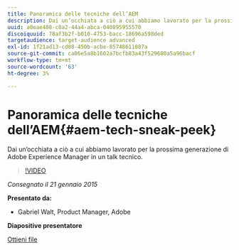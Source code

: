 ```yaml
---
title: Panoramica delle tecniche dell’AEM
description: Dai un’occhiata a ciò a cui abbiamo lavorato per la prossima generazione di Adobe Experience Manager in un talk tecnico.
uuid: a0eae408-c0a2-44a4-abca-040895955570
discoiquuid: 78af3b2f-b010-4753-bacc-18696a598ded
targetaudience: target-audience advanced
exl-id: 1f21ad13-cd08-450b-acbe-85748611087a
source-git-commit: ca06e5a8b1602a7bcfb83a43f529680a5a96bacf
workflow-type: tm+mt
source-wordcount: '63'
ht-degree: 3%

---
```


# Panoramica delle tecniche dell’AEM{#aem-tech-sneak-peek}

Dai un’occhiata a ciò a cui abbiamo lavorato per la prossima generazione di Adobe Experience Manager in un talk tecnico.

>[!VIDEO](https://video.tv.adobe.com/v/19384/?quality=9)

*Consegnato il 21 gennaio 2015*

**Presentato da:**

* Gabriel Walt, Product Manager, Adobe

**Diapositive presentatore**

[Ottieni file](assets/aem-technical-sneak-peek.pdf)
<!--
[Get back to the Overview](https://helpx.adobe.com/experience-manager/kt/eseminars/gems/aem-index.html)
-->
